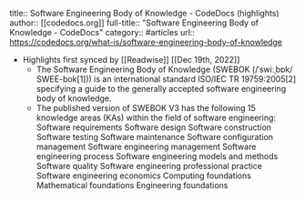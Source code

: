 title:: Software Engineering Body of Knowledge - CodeDocs (highlights)
author:: [[codedocs.org]]
full-title:: "Software Engineering Body of Knowledge - CodeDocs"
category:: #articles
url:: https://codedocs.org/what-is/software-engineering-body-of-knowledge

- Highlights first synced by [[Readwise]] [[Dec 19th, 2022]]
	- The Software Engineering Body of Knowledge (SWEBOK (/ˈswiːˌbɒk/ SWEE-bok[1])) is an international standard ISO/IEC TR 19759:2005[2] specifying a guide to the generally accepted software engineering body of knowledge.
	- The published version of SWEBOK V3 has the following 15 knowledge areas (KAs) within the field of software engineering:
	  Software requirements
	  Software design
	  Software construction
	  Software testing
	  Software maintenance
	  Software configuration management
	  Software engineering management
	  Software engineering process
	  Software engineering models and methods
	  Software quality
	  Software engineering professional practice
	  Software engineering economics
	  Computing foundations
	  Mathematical foundations
	  Engineering foundations